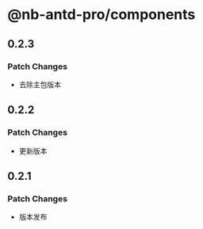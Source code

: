 # @nb-antd-pro/components

## 0.2.3

### Patch Changes

- 去除主包版本

## 0.2.2

### Patch Changes

- 更新版本

## 0.2.1

### Patch Changes

- 版本发布
